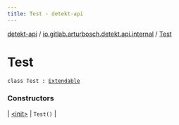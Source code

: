 ```yaml
---
title: Test - detekt-api
---
```


[detekt-api](../../index.html) / [io.gitlab.arturbosch.detekt.api.internal](../index.html) / [Test](./index.html)

# Test

`class Test : `[`Extendable`](../-extendable/index.html)

### Constructors

| [&lt;init&gt;](-init-.html) | `Test()` |


